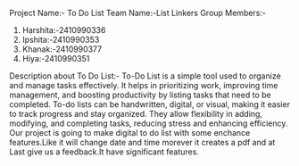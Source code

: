 Project Name:- To Do List
Team Name:-List Linkers
Group Members:-
1) Harshita:-2410990336
2) Ipshita:-2410990353
3) Khanak:-2410990377
4) Hiya:-2410990351

Description about To Do List:-
To-Do List is a simple tool used to organize and manage tasks effectively. It helps in prioritizing work, improving time management, and boosting productivity by listing tasks that need to be completed. To-do lists can be handwritten, digital, or visual, making it easier to track progress and stay organized. They allow flexibility in adding, modifying, and completing tasks, reducing stress and enhancing efficiency.
Our project is going to make digital to do list with some enchance features.Like it will change date and time morever it creates a pdf and at Last give us a feedback.It have significant features.
   

